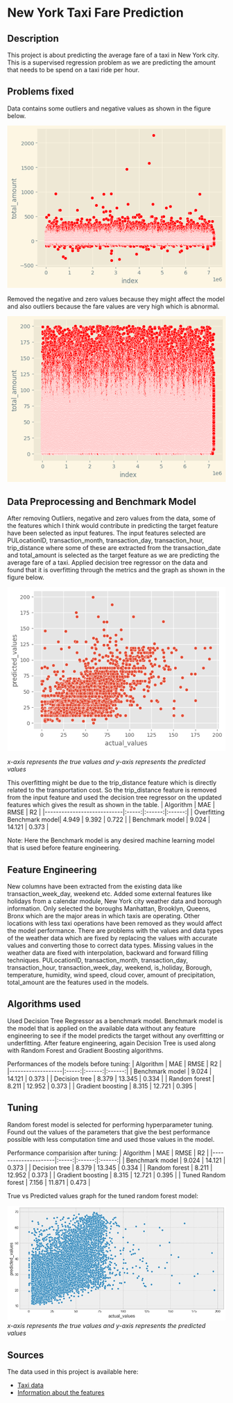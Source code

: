 # New York Taxi Fare Prediction
## Description
This project is about predicting the average fare of a taxi in New York city. This is a supervised regression problem as we are predicting the amount that needs to be spend on a taxi ride per hour.

## Problems fixed
Data contains some outliers and negative values as shown in the figure below.

![Graph with all the data](/images/total_values_graph.png)

Removed the negative and zero values because they might affect the model and also outliers because the fare values are very high which is abnormal.

![Graph without outliers and negative values](/images/values_graph_without_outliers_and_negative.png)

## Data Preprocessing and Benchmark Model
After removing Outliers, negative and zero values from the data, some of the features which I think would contribute in predicting the target feature have been selected as input features. The input features selected are PULocationID, transaction_month, transaction_day, transaction_hour, trip_distance where some of these are extracted from the transaction_date and total_amount is selected as the target feature as we are predicting the average fare of a taxi. Applied decision tree regressor on the data and found that it is overfitting through the metrics and the graph as shown in the figure below.

![True vs Predicted values of the overfitting model](/images/overfitting_benchmark.png)

*x-axis represents the true values and y-axis represents the predicted values*

This overfitting might be due to the trip_distance feature which is directly related to the transportation cost. So the trip_distance feature is removed from the input feature and used the decision tree regressor on the updated features which gives the result as shown in the table.
| Algorithm                  |  MAE  |  RMSE  |   R2   |
|----------------------------|:-----:|:------:|:------:|
| Overfitting Benchmark model| 4.949 | 9.392  | 0.722 |
| Benchmark model            | 9.024 | 14.121 | 0.373 |

Note: Here the Benchmark model is any desired machine learning model that is used before feature engineering.  

## Feature Engineering
New columns have been extracted from the existing data like transaction_week_day, weekend etc. Added some external features like holidays from a calendar module, New York city weather data and borough information. Only selected the boroughs Manhattan, Brooklyn, Queens, Bronx which are the major areas in which taxis are operating. Other locations with less taxi operations have been removed as they would affect the model performance. There are problems with the values and data types of the weather data which are fixed by replacing the values with accurate values and converting those to correct data types. Missing values in the weather data are fixed with interpolation, backward and forward filling techniques. PULocationID, transaction_month, transaction_day, transaction_hour, transaction_week_day, weekend, is_holiday, Borough, temperature, humidity, wind speed, cloud cover, amount of precipitation, total_amount are the features used in the models.

## Algorithms used
Used Decision Tree Regressor as a benchmark model. Benchmark model is the model that is applied on the available data without any feature engineering to see if the model predicts the target without any overfitting or underfitting. 
After feature engineering, again Decision Tree is used along with Random Forest and Gradient Boosting algorithms.

Performances of the models before tuning:
| Algorithm         |  MAE  |  RMSE  |   R2   |
|-------------------|:-----:|:------:|:------:|
| Benchmark model   | 9.024 | 14.121 | 0.373 |
| Decision tree     | 8.379 | 13.345 | 0.334 |
| Random forest     | 8.211 | 12.952 | 0.373 |
| Gradient boosting | 8.315 | 12.721 | 0.395 |

## Tuning
Random forest model is selected for performing hyperparameter tuning. Found out the values of the parameters that give the best performance possible with less computation time and used those values in the model.

Performance comparision after tuning:
| Algorithm           |  MAE  |  RMSE  |   R2   |
|---------------------|:-----:|:------:|:------:|
| Benchmark model     | 9.024 | 14.121 | 0.373 |
| Decision tree       | 8.379 | 13.345 | 0.334 |
| Random forest       | 8.211 | 12.952 | 0.373 |
| Gradient boosting   | 8.315 | 12.721 | 0.395 |
| Tuned Random forest | 7.156 | 11.871 | 0.473 |

True vs Predicted values graph for the tuned random forest model:

![true vs predicted values graph](/images/tuned_random_forest.png)
*x-axis represents the true values and y-axis represents the predicted values*

## Sources
The data used in this project is available here:
* [Taxi data](https://www.nyc.gov/site/tlc/about/tlc-trip-record-data.page)
* [Information about the features](https://www.nyc.gov/assets/tlc/downloads/pdf/data_dictionary_trip_records_yellow.pdf)
